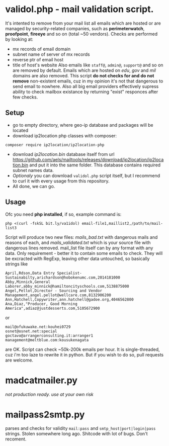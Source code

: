 # validol.php - mail validation script.
It's intented to remove from your mail list all emails which are hosted or are managed by security-related companies, such as **perimeterwatch**, **proofpoint**, **fireeye** and so on (total ~50 vendors).
Checks are performed by looking at:
- mx records of email domain
- subnet name of server of mx records
- reverse ptr of email host
- title of host's website
Also emails like `staff@`, `admin@`, `support@` and so on are removed by default.
Emails which are hosted on _edu_, _gov_ and _mil_ domains are also removed.
This script __do not checks for and do not remove__ non-existent emails, cuz in my opinion it's not that dangerous to send email to nowhere. Also all big email providers effectively supress ability to check mailbox existance by returning "exist" responces after few checks.
## Setup
- go to empty directory, where geo-ip database and packages will be located
- download ip2location php classes with composer:
```
composer require ip2location/ip2location-php
```
- download _ip2location.bin_ database itself from url https://github.com/aels/mailtools/releases/download/ip2location/ip2location.bin and put it into the same folder.
This database contains required subnet names data.
- _Optionaly_ you can download `validol.php` script itself, but I recommend to curl it with every usage from this repository.
- All done, we can go.
## Usage
Ofc you need __php installed__, if so, example command is:
```
php <(curl -fskSL bit.ly/va1idol) email-file1,maillist2,/path/to/mail-list3
```
Script will produce two new files: _mails_bad.txt_ with dangerous mails and reasons of each, and _mails_validated.txt_ which is your source file with dangerous lines removed.
mail_list file itself can by any format with any data. Only requirement - better it to contain some emails to check. They will be excracted with RegExp, leaving other data untouched,
so basically strings like
```
April,Rdson,Data Entry Specialist- Sustainabilty,arichardson@hobokenumc.com,2014181000
Abby,Minnick,General Laborer,abby_minnick@hamiltoncityschools.com,5138875000
Angel,Pellot,Director - Sourcing and Vendor Management,angel.pellot@wellcare.com,8132906200
Ann,Hatchell,Copywriter,ann.hatchell@gadoe.org,4046562800
Ana,Diaz,"Producer, Good Morning America",adiaz@justdesserts.com,5105672900
```
or
```
mail@ofukuwake.net:kouhei0729
osnet@osnet.net:special
goctavo@arrangerconsulting.it:arranger1
management@meltblue.com:kousukenagata
```
are OK.
Script can check ~50k-200k emails per hour. It is single-threaded, cuz i'm too laze to rewrite it in python. But if you wish to do so, pull requests are welcome.


# madcatmailer.py
_not production ready. use at your own risk_

# mailpass2smtp.py
parses and checks for validity `mail:pass` and `smtp_host|port|login|pass` strings. Stolen somewhere long ago. Shitcode with lot of bugs. Don't recoment.
